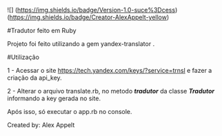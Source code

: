 ![] (https://img.shields.io/badge/Version-1.0-suce%3Dcess) (https://img.shields.io/badge/Creator-AlexAppelt-yellow) 

#Tradutor feito em Ruby

Projeto foi feito utilizando a gem yandex-translator .

#Utilização

1 - Acessar o site https://tech.yandex.com/keys/?service=trnsl 
e fazer a criação da api_key.

2 - Alterar o arquivo translate.rb, no metodo **_tradutor_** da classe **_Tradutor_**
informando a key gerada no site.

Após isso, só executar o app.rb no console.


Created by: Alex Appelt
